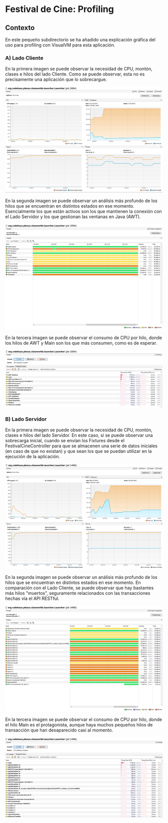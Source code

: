 # Festival de Cine: Profiling

## Contexto

En este pequeño subdirectorio se ha añadido una explicación gráfica del uso para profiling con VisualVM
para esta aplicación.

### A) Lado Cliente

En la primera imagen se puede observar la necesidad de CPU, montón, clases e hilos del lado Cliente.
Como se puede observar, esta no es precisamente una aplicación que lo sobrecargue.

![Imagen CPU Cliente VisualVM](./img/VM_CAP_client1.PNG)

En la segunda imagen se puede observar un análisis más profundo de los hilos que se encuentran en
distintos estados en ese momento. Esencialmente los que están activos son los que mantienen la
conexión con el Lado Servidor y los que gestionan las ventanas en Java (AWT).

![Imagen Threads Cliente VisualVM](./img/VM_CAP_client2.PNG)

En la tercera imagen se puede observar el consumo de CPU por hilo, donde los hilos de AWT y Main son
los que más consumen, como es de esperar.

![Imagen Threads Cliente CPU VisualVM](./img/VM_CAP_client3.PNG)

### B) Lado Servidor

En la primera imagen se puede observar la necesidad de CPU, montón, clases e hilos del lado Servidor.
En este caso, sí se puede observar una sobrecarga inicial, cuando se envían los Fixtures desde el
FestivalCineController para que se almacenen una serie de datos iniciales (en caso
de que no existan) y que sean los que se puedan utilizar en la ejecución de la aplicación.

![Imagen CPU Servidor VisualVM](./img/VM_CAP_serv1.PNG)

En la segunda imagen se puede observar un análisis más profundo de los hilos que se encuentran en
distintos estados en ese momento. En comparación con el Lado Cliente, se puede observar que hay 
bastantes más hilos "muertos", seguramente relacionados con las transacciones hechas vía el API
RESTful.

![Imagen Threads Servidor VisualVM](./img/VM_CAP_serv2.PNG)

En la tercera imagen se puede observar el consumo de CPU por hilo, donde el hilo Main es el
protagonista, aunque haya muchos pequeños hilos de transacción que han desaparecido casi al momento.

![Imagen Threads Servidor CPU VisualVM](./img/VM_CAP_serv3.PNG)